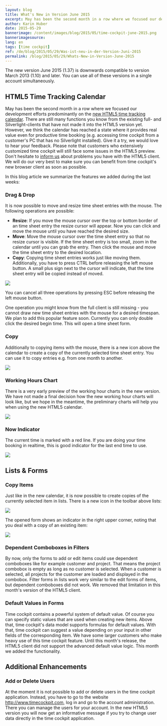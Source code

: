 ```yaml
---
layout: blog
title: What's New in Version June 2015
excerpt: May has been the second month in a row where we focused our development efforts predominantly on the new HTML5 time tracking calendar. We think the calendar has reached a state where it provides real value even for productive time booking. Give it a try, we would love to hear your feedback.
author: Karin Huber
date: 2015-05-29
bannerimage: /content/images/blog/2015/05/time-cockpit-june-2015.png
bannerimagesource: 
lang: en
tags: [time cockpit]
ref: /de/blog/2015/05/29/Was-ist-neu-in-der-Version-Juni-2015
permalink: /blog/2015/05/29/Whats-New-in-Version-June-2015
---
```


<p>The new version June 2015 (1.37) is downwards compatible to version March 2013 (1.10) and later. You can use all of these versions in a single account simultaneously.</p><h2>HTML5 Time Tracking Calendar
<br /></h2><p>May has been the second month in a row where we focused our development efforts predominantly on the <a href="https://web.timecockpit.com" target="_blank">new HTML5 time tracking calendar</a>. There are still many functions you know from the existing full- and Silverlight-clients that have not made it into the HTML5 version yet. However, we think the calendar has reached a state where it provides real value even for productive time booking (e.g. accessing time cockpit from a customer's PC that has no Silverlight installed). Give it a try, we would love to hear your feedback. Please note that customers who extensively customized time cockpit will still face some issues in the HTML5 preview. Don't hesitate to <a href="mailto:support@timecockpit.com">inform us</a> about problems you have with the HTML5 client. We will do our very best to make sure you can benefit from time cockpit's new browser client as soon as possible.</p><p>In this blog article we summarize the features we added during the last weeks:<br /></p><h3>Drag &amp; Drop
<br /></h3><p>It is now possible to move and resize time sheet entries with the mouse. The following operations are possible:</p><ul>
  <li>
    <strong>Resize</strong>: If you move the mouse cursor over the top or bottom border of an time sheet entry the resize cursor will appear. Now you can click and move the mouse until you have reached the desired size.
<br /></li>
  <li>
    <strong>Move</strong>: Move the mouse cursor over the time sheet entry so that no resize cursor is visible. If the time sheet entry is too small, zoom in the calendar until you can grab the entry. Then click the mouse and move the time sheet entry to the desired location.</li>
  <li>
    <strong>Copy</strong>: Copying time sheet entries works just like moving them. Additionally, you have to press CTRL before releasing the left mouse button. A small plus sign next to the cursor will indicate, that the time sheet entry will be copied instead of moved.</li>
</ul><p>
  <img src="{{site.baseurl}}/content/images/blog/2015/05/copy-time-sheet-entry-with-mouse.gif" />
</p><p>You can cancel all three operations by pressing ESC before releasing the left mouse button.</p><p>One operation you might know from the full client is still missing - you cannot draw new time sheet entries with the mouse for a desired timespan. We plan to add this popular feature soon. Currently you can only double click the desired begin time. This will open a time sheet form.</p><h3>Copy</h3><p>Additionally to copying items with the mouse, there is a new icon above the calendar to create a copy of the currently selected time sheet entry. You can use it to copy entries e.g. from one month to another.</p><p>
  <img src="{{site.baseurl}}/content/images/blog/2015/05/copy-time-sheet-entry.png" />
</p><h3>Working Hours Chart</h3><p>There is a very early preview of the working hour charts in the new version. We have not made a final decision how the new working hour charts will look like, but we hope in the meantime, the preliminary charts will help you when using the new HTML5 calendar.</p><p>
  <img src="{{site.baseurl}}/content/images/blog/2015/05/working-hours-chart.png" />
</p><h3>Now Indicator</h3><p>The current time is marked with a red line. If you are doing your time booking in realtime, this is good indicator for the last end time to use.</p><p>
  <img src="{{site.baseurl}}/content/images/blog/2015/05/now-indicator.png" />
</p><h2>Lists &amp; Forms</h2><h3>Copy Items</h3><p>Just like in the new calendar, it is now possible to create copies of the currently selected item in lists. There is a new icon in the toolbar above lists:</p><p>
  <img src="{{site.baseurl}}/content/images/blog/2015/05/copy-entity.png" />
</p><p>The opened form shows an indicator in the right upper corner, noting that you deal with a copy of an existing item:<br /></p><p>
  <img src="{{site.baseurl}}/content/images/blog/2015/05/copy-item-form.png" />
</p><h3>Dependent Comboboxes in Filters</h3><p>By now, only the forms to add or edit items could use dependent comboboxes like for example customer and project. That means the project combobox is empty as long as no customer is selected. When a customer is selected, all projects for the customer are loaded and displayed in the combobox. Filter forms in lists work very similar to the edit forms of items, but dependent comboboxes did not work. We removed that limitation in this month's version of the HTML5 client.</p><h3>Default Values in Forms</h3><p>Time cockpit contains a powerful system of default value. Of course you can specify static values that are used when creating new items. Above that, time cockpit's data model supports formulas for default values. With that, time cockpit can suggest a value depending on your input in other fields of the corresponding item. We have some larger customers who make heavy use of this time cockpit feature. Until this month's release, the HTML5 client did not support the advanced default value logic. This month we added the functionality. </p><h2>Additional Enhancements</h2><h3>Add or Delete Users</h3><p>At the moment it is not possible to add or delete users in the time cockpit application. Instead, you have to go to the website <a href="http://www.timecockpit.com">http://www.timecockpit.com</a>, log in and go to the account administration. There you can manage the users for your account. In the new HTML5 version you will now get an informative message if you try to change user data directly in the time cockpit application.</p>